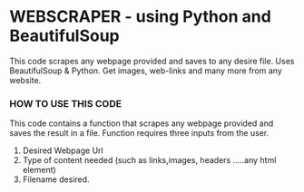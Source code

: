 
# WEBSCRAPER - using Python and BeautifulSoup

This code scrapes any webpage provided and saves to any desire file. Uses BeautifulSoup & Python. Get images, web-links and many more from any website.

### HOW TO USE THIS CODE
This code contains a function that scrapes any webpage provided and saves the result in a file. Function requires three inputs from the user.

1. Desired Webpage Url
2. Type of content needed (such as links,images, headers .....any html element)
3. Filename desired.
